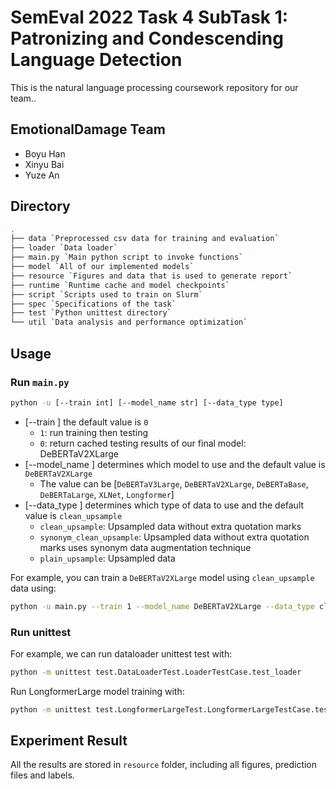 # SemEval 2022 Task 4 SubTask 1: Patronizing and Condescending Language Detection
This is the natural language processing coursework repository for our team.. 

## EmotionalDamage Team
- Boyu Han
- Xinyu Bai
- Yuze An

## Directory

```bash
.
├── data `Preprocessed csv data for training and evaluation`
├── loader `Data loader`
├── main.py `Main python script to invoke functions`
├── model `All of our implemented models`
├── resource `Figures and data that is used to generate report`
├── runtime `Runtime cache and model checkpoints`
├── script `Scripts used to train on Slurm`
├── spec `Specifications of the task`
├── test `Python unittest directory`
└── util `Data analysis and performance optimization`
```

## Usage
### Run `main.py`
```bash
python -u [--train int] [--model_name str] [--data_type type]
```
* [--train ] the default value is `0`
  * `1`: run training then testing 
  * `0`: return cached testing results of our final model: DeBERTaV2XLarge
* [--model_name ] determines which model to use and the default value is `DeBERTaV2XLarge`
  * The value can be [`DeBERTaV3Large`, `DeBERTaV2XLarge`, `DeBERTaBase`, `DeBERTaLarge`, `XLNet`, `Longformer`]
* [--data_type ] determines which type of data to use and the default value is `clean_upsample`
  * `clean_upsample`: Upsampled data without extra quotation marks
  * `synonym_clean_upsample`: Upsampled data without extra quotation marks uses synonym data augmentation technique
  * `plain_upsample`: Upsampled data

For example, you can train a `DeBERTaV2XLarge` model using `clean_upsample` data using:
```bash
python -u main.py --train 1 --model_name DeBERTaV2XLarge --data_type clean_upsample
```

### Run unittest
For example, we can run dataloader unittest test with:
```bash
python -m unittest test.DataLoaderTest.LoaderTestCase.test_loader
```
Run LongformerLarge model training with:
```bash
python -m unittest test.LongformerLargeTest.LongformerLargeTestCase.test_train
```

## Experiment Result
All the results are stored in `resource` folder, including all figures, prediction files and labels.
